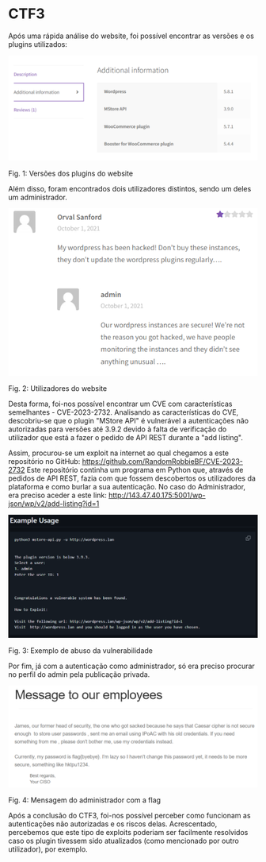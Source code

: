 # CTF3

Após uma rápida análise do website, foi possível encontrar as versões e os plugins utilizados:

![Versões dos plugins](/Images/CTF3/versionsCTF3.png)

Fig. 1: Versões dos plugins do website

Além disso, foram encontrados dois utilizadores distintos, sendo um deles um administrador.

![Utilizadores](/Images/CTF3/usersCTF3.png)

Fig. 2: Utilizadores do website

Desta forma, foi-nos possível encontrar um CVE com características semelhantes - CVE-2023-2732. Analisando as características do CVE, descobriu-se que o plugin "MStore API" é vulnerável a autenticações não autorizadas para versões até 3.9.2 devido à falta de verificação do utilizador que está a fazer o pedido de API REST durante a "add listing".

Assim, procurou-se um exploit na internet ao qual chegamos a este repositório no GitHub: https://github.com/RandomRobbieBF/CVE-2023-2732
Este repositório continha um programa em Python que, através de pedidos de API REST, fazia com que fossem descobertos os utilizadores da plataforma e como burlar a sua autenticação. No caso do Administrador, era preciso aceder a este link: http://143.47.40.175:5001/wp-json/wp/v2/add-listing?id=1

![Repositório do GitHub](/Images/CTF3/githubCTF3.png)

Fig. 3: Exemplo de abuso da vulnerabilidade

Por fim, já com a autenticação como administrador, só era preciso procurar no perfil do admin pela publicação privada.

![Mensagem do administrador](/Images/CTF3/adminMessageCTF3.png)

Fig. 4: Mensagem do administrador com a flag

Após a conclusão do CTF3, foi-nos possível perceber como funcionam as autenticações não autorizadas e os riscos delas. Acrescentado, percebemos que este tipo de exploits poderiam ser facilmente resolvidos caso os plugin tivessem sido atualizados (como mencionado por outro utilizador), por exemplo.
